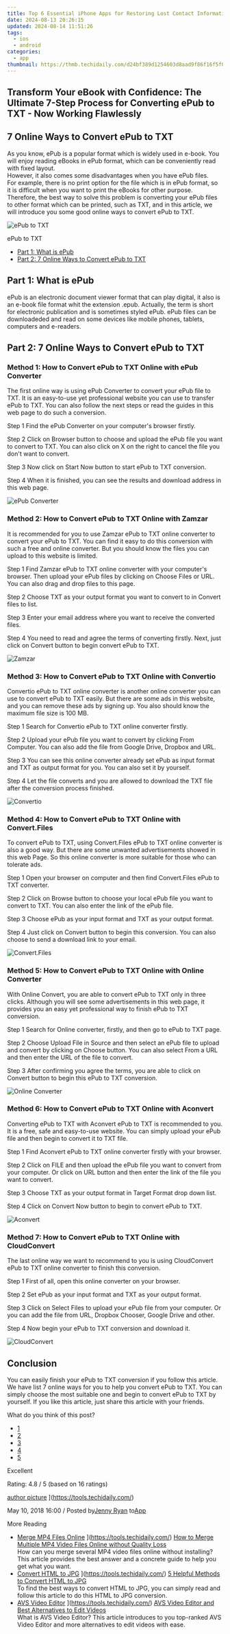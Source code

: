 ```yaml
---
title: Top 6 Essential iPhone Apps for Restoring Lost Contact Information
date: 2024-08-13 20:26:15
updated: 2024-08-14 11:51:26
tags:
  - ios
  - android
categories:
  - app
thumbnail: https://thmb.techidaily.com/d24bf389d1254603d8aad9f86f16f5f0cd9be072e2e5d71e92f6bedcfed5d098.jpg
---
```


## Transform Your eBook with Confidence: The Ultimate 7-Step Process for Converting ePub to TXT - Now Working Flawlessly

## 7 Online Ways to Convert ePub to TXT

 As you know, ePub is a popular format which is widely used in e-book. You will enjoy reading eBooks in ePub format, which can be conveniently read with fixed layout.  
 However, it also comes some disadvantages when you have ePub files.  
 For example, there is no print option for the file which is in ePub format, so it is difficult when you want to print the eBooks for other purpose.  
 Therefore, the best way to solve this problem is converting your ePub files to other format which can be printed, such as TXT, and in this article, we will introduce you some good online ways to convert ePub to TXT.

![ePub to TXT](https://www.aiseesoft.com/images/tutorial/epub-to-txt/epub-to-txt.jpg)

ePub to TXT

* [Part 1: What is ePub](https://tools.techidaily.com/)
* [Part 2: 7 Online Ways to Convert ePub to TXT](https://tools.techidaily.com/)

## Part 1: What is ePub

 ePub is an electronic document viewer format that can play digital, it also is an e-book file format whit the extension .epub. Actually, the term is short for electronic publication and is sometimes styled ePub. ePub files can be downloadeded and read on some devices like mobile phones, tablets, computers and e-readers.

## Part 2: 7 Online Ways to Convert ePub to TXT

### Method 1: How to Convert ePub to TXT Online with ePub Converter

 The first online way is using ePub Converter to convert your ePub file to TXT. It is an easy-to-use yet professional website you can use to transfer ePub to TXT. You can also follow the next steps or read the guides in this web page to do such a conversion.

Step 1 Find the ePub Converter on your computer's browser firstly.

Step 2 Click on Browser button to choose and upload the ePub file you want to convert to TXT. You can also click on X on the right to cancel the file you don't want to convert.

Step 3 Now click on Start Now button to start ePub to TXT conversion.

Step 4 When it is finished, you can see the results and download address in this web page.

![ePub Converter](https://www.aiseesoft.com/images/tutorial/epub-to-txt/epub-converter.jpg)

### Method 2: How to Convert ePub to TXT Online with Zamzar

 It is recommended for you to use Zamzar ePub to TXT online converter to convert your ePub to TXT. You can find it easy to do this conversion with such a free and online converter. But you should know the files you can upload to this website is limited.

Step 1 Find Zamzar ePub to TXT online converter with your computer's browser. Then upload your ePub files by clicking on Choose Files or URL. You can also drag and drop files to this page.

Step 2 Choose TXT as your output format you want to convert to in Convert files to list.

Step 3 Enter your email address where you want to receive the converted files.

Step 4 You need to read and agree the terms of converting firstly. Next, just click on Convert button to begin convert ePub to TXT.

![Zamzar](https://www.aiseesoft.com/images/tutorial/epub-to-txt/zamzar.jpg)

### Method 3: How to Convert ePub to TXT Online with Convertio

 Convertio ePub to TXT online converter is another online converter you can use to convert ePub to TXT easily. But there are some ads in this website, and you can remove these ads by signing up. You also should know the maximum file size is 100 MB.

Step 1 Search for Convertio ePub to TXT online converter firstly.

Step 2 Upload your ePub file you want to convert by clicking From Computer. You can also add the file from Google Drive, Dropbox and URL.

Step 3 You can see this online converter already set ePub as input format and TXT as output format for you. You can also set it by yourself.

Step 4 Let the file converts and you are allowed to download the TXT file after the conversion process finished.

![Convertio](https://www.aiseesoft.com/images/tutorial/epub-to-txt/convertio.jpg)

### Method 4: How to Convert ePub to TXT Online with Convert.Files

 To convert ePub to TXT, using Convert.Files ePub to TXT online converter is also a good way. But there are some unwanted advertisements showed in this web Page. So this online converter is more suitable for those who can tolerate ads.

Step 1 Open your browser on computer and then find Convert.Files ePub to TXT converter.

Step 2 Click on Browse button to choose your local ePub file you want to convert to TXT. You can also enter the link of the ePub file.

Step 3 Choose ePub as your input format and TXT as your output format.

Step 4 Just click on Convert button to begin this conversion. You can also choose to send a download link to your email.

![Convert.Files](https://www.aiseesoft.com/images/tutorial/epub-to-txt/convert-files.jpg)

### Method 5: How to Convert ePub to TXT Online with Online Converter

 With Online Convert, you are able to convert ePub to TXT only in three clicks. Although you will see some advertisements in this web page, it provides you an easy yet professional way to finish ePub to TXT conversion.

Step 1 Search for Online converter, firstly, and then go to ePub to TXT page.

Step 2 Choose Upload File in Source and then select an ePub file to upload and convert by clicking on Choose button. You can also select From a URL and then enter the URL of the file to convert.

Step 3 After confirming you agree the terms, you are able to click on Convert button to begin this ePub to TXT conversion.

![Online Converter](https://www.aiseesoft.com/images/tutorial/epub-to-txt/online-converter.jpg)

### Method 6: How to Convert ePub to TXT Online with Aconvert

 Converting ePub to TXT with Aconvert ePub to TXT is recommended to you. It is a free, safe and easy-to-use website. You can simply upload your ePub file and then begin to convert it to TXT file.

Step 1 Find Aconvert ePub to TXT online converter firstly with your browser.

Step 2 Click on FILE and then upload the ePub file you want to convert from your computer. Or click on URL button and then enter the link of the file you want to convert.

Step 3 Choose TXT as your output format in Target Format drop down list.

Step 4 Click on Convert Now button to begin to convert ePub to TXT.

![Aconvert](https://www.aiseesoft.com/images/tutorial/epub-to-txt/aconvert.jpg)

### Method 7: How to Convert ePub to TXT Online with CloudConvert

 The last online way we want to recommend to you is using CloudConvert ePub to TXT online converter to finish this conversion.

Step 1 First of all, open this online converter on your browser.

Step 2 Set ePub as your input format and TXT as your output format.

Step 3 Click on Select Files to upload your ePub file from your computer. Or you can add the file from URL, Dropbox Chooser, Google Drive and other.

Step 4 Now begin your ePub to TXT conversion and download it.

![CloudConvert](https://www.aiseesoft.com/images/tutorial/epub-to-txt/cloudconvert.jpg)

## Conclusion

 You can easily finish your ePub to TXT conversion if you follow this article. We have list 7 online ways for you to help you convert ePub to TXT. You can simply choose the most suitable one and begin to convert ePub to TXT by yourself. If you like this article, just share this article with your friends.

What do you think of this post?

* [1](https://tools.techidaily.com/)
* [2](https://tools.techidaily.com/)
* [3](https://tools.techidaily.com/)
* [4](https://tools.techidaily.com/)
* [5](https://tools.techidaily.com/)

Excellent

Rating: 4.8 / 5 (based on 16 ratings)

[author picture](https://www.aiseesoft.com/images/author/jenny.png) ](https://tools.techidaily.com/)

 May 10, 2018 16:00 / Posted by[Jenny Ryan](https://tools.techidaily.com/) to[App](https://tools.techidaily.com/)

More Reading

* [Merge MP4 Files Online](https://www.aiseesoft.com/images/more-reading/merge-mp4-files-online-s.jpg) ](https://tools.techidaily.com/) [How to Merge Multiple MP4 Video Files Online without Quality Loss](https://tools.techidaily.com/)  
 How can you merge several MP4 video files online without installing? This article provides the best answer and a concrete guide to help you get what you want.
* [Convert HTML to JPG](https://www.aiseesoft.com/images/more-reading/html-to-jpg-s.jpg) ](https://tools.techidaily.com/) [5 Helpful Methods to Convert HTML to JPG](https://tools.techidaily.com/)  
 To find the best ways to convert HTML to JPG, you can simply read and follow this article to do this HTML to JPG conversion.
* [AVS Video Editor](https://www.aiseesoft.com/images/more-reading/avs-video-editor-s.jpg) ](https://tools.techidaily.com/) [AVS Video Editor and Best Alternatives to Edit Videos](https://tools.techidaily.com/)  
 What is AVS Video Editor? This article introduces to you top-ranked AVS Video Editor and more alternatives to edit videos with ease.

<ins class="adsbygoogle"
     style="display:block"
     data-ad-format="autorelaxed"
     data-ad-client="ca-pub-7571918770474297"
     data-ad-slot="1223367746"></ins>



<ins class="adsbygoogle"
     style="display:block"
     data-ad-client="ca-pub-7571918770474297"
     data-ad-slot="8358498916"
     data-ad-format="auto"
     data-full-width-responsive="true"></ins>
